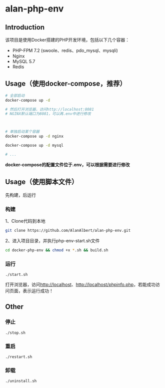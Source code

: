 # alan-php-env

## Introduction

该项目是使用Docker搭建的PHP开发环境，包括以下几个容器：

* PHP-FPM 7.2 (swoole、redis、pdo_mysql、mysqli)
* Nginx
* MySQL 5.7
* Redis

## Usage（使用docker-compose，推荐）

```sh
# 全部启动
docker-compose up -d 

# 然后打开浏览器，访问http://localhost:8081
# NGINX默认端口为8081，可以再.env中进行修改



# 单独启动某个容器
docker-compose up -d nginx

docker-compose up -d mysql

# ...
```

**docker-compose的配置文件位于.env，可以根据需要进行修改**

## Usage（使用脚本文件）

先构建，后运行

### 构建

1、Clone代码到本地

```sh
git clone https://github.com/AlanAlbert/alan-php-env.git
```

2、进入项目目录，并执行php-env-start.sh文件

```sh
cd docker-php-env && chmod +x *.sh && build.sh
```

### 运行

```shell script
./start.sh
```

打开浏览器，访问[http://localhost](http://localhost)、[http://localhost/phpinfo.php](http://localhost/phpinfo.php)，若能成功访问页面，表示运行成功！

## Other

### 停止

```shell script
./stop.sh
```

### 重启

```shell script
./restart.sh
```

### 卸载

```shell script
./uninstall.sh
```

